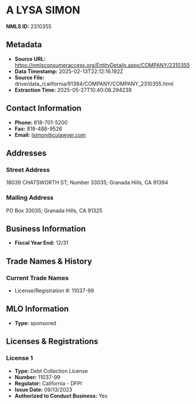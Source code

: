 # A LYSA SIMON

**NMLS ID:** 2310355

## Metadata
- **Source URL:** https://nmlsconsumeraccess.org/EntityDetails.aspx/COMPANY/2310355
- **Data Timestamp:** 2025-02-13T22:12:16.192Z
- **Source File:** drive/data_/california/91394/COMPANY/COMPANY_2310355.html
- **Extraction Time:** 2025-05-27T10:40:08.294239

## Contact Information
- **Phone:** 818-701-5200
- **Fax:** 818-488-9526
- **Email:** lsimon@culawyer.com

## Addresses
### Street Address
18039 CHATSWORTH ST; Number 33035; Granada Hills, CA 91394

### Mailing Address
PO Box 33035; Granada Hills, CA 91325

## Business Information
- **Fiscal Year End:** 12/31

## Trade Names & History
### Current Trade Names
- License/Registration #: 11037-99

## MLO Information
- **Type:** sponsored

## Licenses & Registrations

### License 1
- **Type:** Debt Collection License
- **Number:** 11037-99
- **Regulator:** California - DFPI
- **Issue Date:** 09/13/2023
- **Authorized to Conduct Business:** Yes
